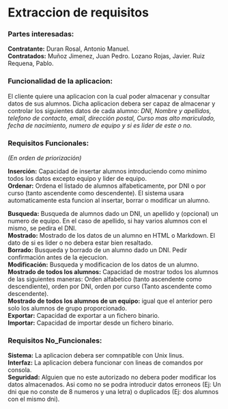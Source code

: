# Extraccion de requisitos


### Partes interesadas:
**Contratante:** Duran Rosal, Antonio Manuel.                                         
**Contratados:** Muñoz Jimenez, Juan Pedro. Lozano Rojas, Javier. Ruiz Requena, Pablo.


### Funcionalidad de la aplicacion:

El cliente quiere una aplicacion con la cual poder almacenar y consultar datos de sus alumnos. Dicha aplicacion debera ser capaz de almacenar y controlar los siguientes datos de cada alumno: *DNI, Nombre y apellidos, telefono de contacto, email, dirección postal, Curso mas alto mariculado, fecha de nacimiento, numero de equipo y si es lider de este o no.*


### Requisitos Funcionales:
*(En orden de priorización)*

**Inserción:** Capacidad de insertar alumnos introduciendo como minimo todos los datos excepto equipo y lider de equipo.       
**Ordenar:** Ordena el listado de alumnos alfabeticamente, por DNI o por curso (tanto ascendente como descendente). El sistema usara automaticamente esta funcion al insertar, borrar o modificar un alumno.

**Busqueda:** Busqueda de alumnos dado un DNI, un apellido y (opcional) un numero de equipo. En el caso de apellido, si hay varios alumnos con el mismo, se pedira el DNI.                               
**Mostrado:** Mostrado de los datos de un alumno en HTML o Markdown. El dato de si es lider o no debera estar bien resaltado.     
**Borrado:** Busqueda y borrado de un alumno dado un DNI. Pedir confirmación antes de la ejecucion.                            
**Modificación:** Busqueda y modificacion de los datos de un alumno.                                                             
**Mostrado de todos los alumnos:** Capacidad de mostrar todos los alumnos de las siguientes maneras: Orden alfabetico (tanto ascendente como descendiente), orden por DNI, orden por curso (Tanto ascendente como descendente).                             
**Mostrado de todos los alumnos de un equipo:** igual que el anterior pero solo los alumnos de grupo proporcionado.              
**Exportar:** Capacidad de exportar a un fichero binario.                                                                      
**Importar:** Capacidad de importar desde un fichero binario.                                                                  


### Requisitos No_Funcionales:

**Sistema:** La aplicacion debera ser comnpatible con Unix linus.                                                            
**Interfaz:** La aplicacion debera funcionar con lineas de comandos por consola.                                                  
**Seguridad:** Alguien que no este autorizado no debera poder modificar los datos almacenados. Asi como no se podra introducir datos erroneos (Ej: Un dni que no conste de 8 numeros y una letra) o duplicados (Ej: dos alumnos con el mismo dni).                
